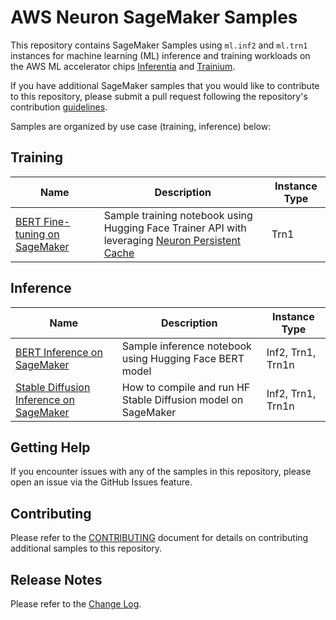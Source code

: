 # AWS Neuron SageMaker Samples

This repository contains SageMaker Samples using `ml.inf2` and `ml.trn1` instances for machine learning (ML) inference and training workloads on the AWS ML accelerator chips [Inferentia](https://aws.amazon.com/machine-learning/inferentia/) and [Trainium](https://aws.amazon.com/machine-learning/trainium/).

If you have additional SageMaker samples that you would like to contribute to this repository, please submit a pull request following the repository's contribution [guidelines](CONTRIBUTING.md).

Samples are organized by use case (training, inference)  below:

## Training

| Name | Description | Instance Type |
| --- | --- | --- |
| [BERT Fine-tuning on SageMaker](training/trn1-bert-fine-tuning-on-sagemaker) | Sample training notebook using Hugging Face Trainer API with leveraging [Neuron Persistent Cache](https://awsdocs-neuron.readthedocs-hosted.com/en/latest/general/arch/neuron-features/neuron-caching.html) | Trn1 |

## Inference

| Name | Description | Instance Type |
| --- | --- | --- |
| [BERT Inference on SageMaker](inference/inf2-bert-on-sagemaker) | Sample inference notebook using Hugging Face BERT model | Inf2, Trn1, Trn1n |
| [Stable Diffusion Inference on SageMaker](inference/stable-diffusion/) | How to compile and run HF Stable Diffusion model on SageMaker | Inf2, Trn1, Trn1n |

## Getting Help

If you encounter issues with any of the samples in this repository, please open an issue via the GitHub Issues feature.

## Contributing

Please refer to the [CONTRIBUTING](CONTRIBUTING.md) document for details on contributing additional samples to this repository.


## Release Notes

Please refer to the [Change Log](releasenotes.md).
